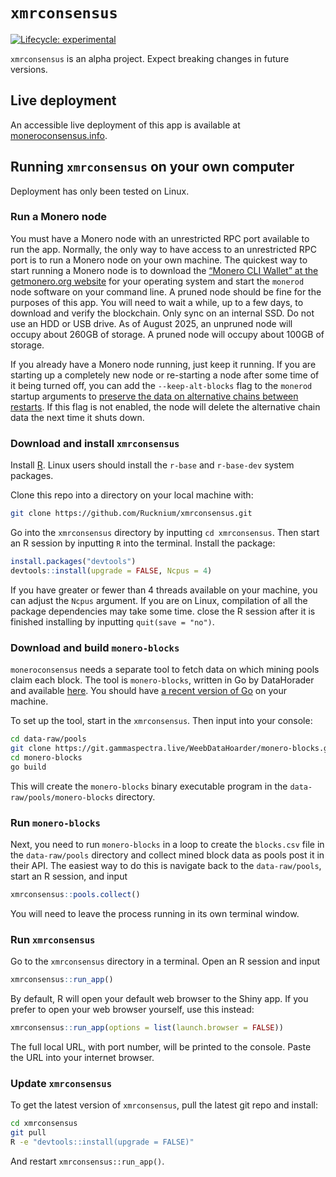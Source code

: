 
<!-- README.md is generated from README.Rmd. Please edit that file -->

# `xmrconsensus`

<!-- badges: start -->

[![Lifecycle:
experimental](https://img.shields.io/badge/lifecycle-experimental-orange.svg)](https://lifecycle.r-lib.org/articles/stages.html#experimental)
<!-- badges: end -->

`xmrconsensus` is an alpha project. Expect breaking changes in future
versions.

## Live deployment

An accessible live deployment of this app is available at
[moneroconsensus.info](https://moneroconsensus.info).

## Running `xmrconsensus` on your own computer

Deployment has only been tested on Linux.

### Run a Monero node

You must have a Monero node with an unrestricted RPC port available to
run the app. Normally, the only way to have access to an unrestricted
RPC port is to run a Monero node on your own machine. The quickest way
to start running a Monero node is to download the [“Monero CLI Wallet”
at the getmonero.org website](https://www.getmonero.org/downloads/#cli)
for your operating system and start the `monerod` node software on your
command line. A pruned node should be fine for the purposes of this app.
You will need to wait a while, up to a few days, to download and verify
the blockchain. Only sync on an internal SSD. Do not use an HDD or USB
drive. As of August 2025, an unpruned node will occupy about 260GB of
storage. A pruned node will occupy about 100GB of storage.

If you already have a Monero node running, just keep it running. If you
are starting up a completely new node or re-starting a node after some
time of it being turned off, you can add the `--keep-alt-blocks` flag to
the `monerod` startup arguments to [preserve the data on alternative
chains between
restarts](https://docs.getmonero.org/interacting/monerod-reference/#testing-monero-itself).
If this flag is not enabled, the node will delete the alternative chain
data the next time it shuts down.

### Download and install `xmrconsensus`

Install [R](https://www.r-project.org/). Linux users should install the
`r-base` and `r-base-dev` system packages.

Clone this repo into a directory on your local machine with:

``` bash
git clone https://github.com/Rucknium/xmrconsensus.git
```

Go into the `xmrconsensus` directory by inputting `cd xmrconsensus`.
Then start an R session by inputting `R` into the terminal. Install the
package:

``` r
install.packages("devtools")
devtools::install(upgrade = FALSE, Ncpus = 4)
```

If you have greater or fewer than 4 threads available on your machine,
you can adjust the `Ncpus` argument. If you are on Linux, compilation of
all the package dependencies may take some time. close the R session
after it is finished installing by inputting `quit(save = "no")`.

### Download and build `monero-blocks`

`moneroconsensus` needs a separate tool to fetch data on which mining
pools claim each block. The tool is `monero-blocks`, written in Go by
DataHorader and available
[here](https://git.gammaspectra.live/WeebDataHoarder/monero-blocks). You
should have [a recent version of Go](https://go.dev/doc/install) on your
machine.

To set up the tool, start in the `xmrconsensus`. Then input into your
console:

``` bash
cd data-raw/pools
git clone https://git.gammaspectra.live/WeebDataHoarder/monero-blocks.git
cd monero-blocks
go build
```

This will create the `monero-blocks` binary executable program in the
`data-raw/pools/monero-blocks` directory.

### Run `monero-blocks`

Next, you need to run `monero-blocks` in a loop to create the
`blocks.csv` file in the `data-raw/pools` directory and collect mined
block data as pools post it in their API. The easiest way to do this is
navigate back to the `data-raw/pools`, start an R session, and input

``` r
xmrconsensus::pools.collect()
```

You will need to leave the process running in its own terminal window.

### Run `xmrconsensus`

Go to the `xmrconsensus` directory in a terminal. Open an R session and
input

``` r
xmrconsensus::run_app()
```

By default, R will open your default web browser to the Shiny app. If
you prefer to open your web browser yourself, use this instead:

``` r
xmrconsensus::run_app(options = list(launch.browser = FALSE))
```

The full local URL, with port number, will be printed to the console.
Paste the URL into your internet browser.

### Update `xmrconsensus`

To get the latest version of `xmrconsensus`, pull the latest git repo
and install:

``` bash
cd xmrconsensus
git pull
R -e "devtools::install(upgrade = FALSE)"
```

And restart `xmrconsensus::run_app()`.
